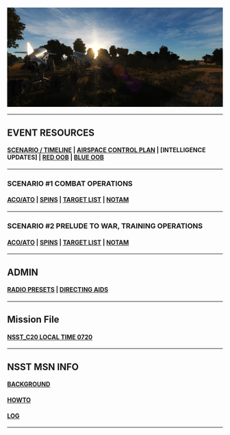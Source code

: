 
![Front IMG](/Docs/front_img2.PNG) 

---

## EVENT RESOURCES
####  [SCENARIO / TIMELINE](/Docs/scenario.md) | [AIRSPACE CONTROL PLAN](/Docs/ACP/ACP.md) | [INTELLIGENCE UPDATES] | [RED OOB](/Docs/OOB/OOB_RED.md) | [BLUE OOB](/Docs/OOBBLUE/BLUE_OOB.md)
---
### SCENARIO #1 COMBAT OPERATIONS
####  [ACO/ATO](/Docs/ATO/ATO.md) | [SPINS](Docs/SPINS/SPINS.md) | [TARGET LIST](/Docs/targets/maintgtlist.md) | [NOTAM](/Docs/NOTAM.md)  

---
### SCENARIO #2 PRELUDE TO WAR, TRAINING OPERATIONS
####  [ACO/ATO](/Docs/ATO/ATO_JAB.md) | [SPINS](Docs/SPINS/SPINS_JAB.md) | [TARGET LIST](/Docs/targets/maintgtlist_JAB.md) | [NOTAM](/Docs/NOTAM_JAB.md)  

---
## ADMIN
####  [RADIO PRESETS](/Docs/radiopresets.md) | [DIRECTING AIDS](/Docs/Directing/directing.md)  
  
---
## Mission File

####  [NSST_C20 LOCAL TIME 0720](/Docs/NSST_C20_RELEASE_0720.miz)



---
## NSST MSN INFO
####  [BACKGROUND](/Docs/background.md)  
####  [HOWTO](/Docs/howto.md)  
####  [LOG](/Docs/log.md)  
---